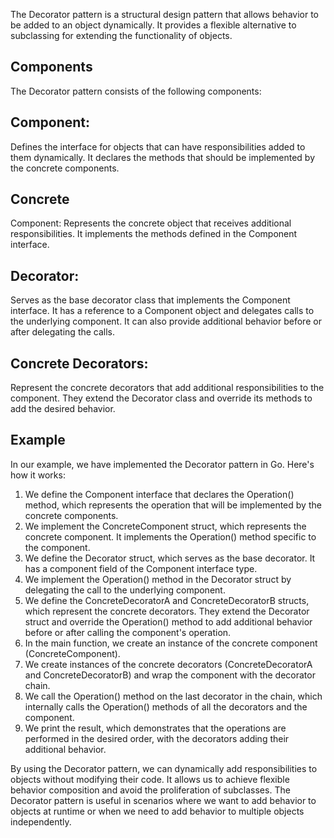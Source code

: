 The Decorator pattern is a structural design pattern that allows behavior to be added to an object dynamically. It provides a flexible alternative to subclassing for extending the functionality of objects.

## Components
The Decorator pattern consists of the following components:

## Component: 
Defines the interface for objects that can have responsibilities added to them dynamically. It declares the methods that should be implemented by the concrete components.

## Concrete 
Component: Represents the concrete object that receives additional responsibilities. It implements the methods defined in the Component interface.

## Decorator: 
Serves as the base decorator class that implements the Component interface. It has a reference to a Component object and delegates calls to the underlying component. It can also provide additional behavior before or after delegating the calls.

## Concrete Decorators: 
Represent the concrete decorators that add additional responsibilities to the component. They extend the Decorator class and override its methods to add the desired behavior.

## Example
In our example, we have implemented the Decorator pattern in Go. Here's how it works:

1. We define the Component interface that declares the Operation() method, which represents the operation that will be implemented by the concrete components.
2. We implement the ConcreteComponent struct, which represents the concrete component. It implements the Operation() method specific to the component.
3. We define the Decorator struct, which serves as the base decorator. It has a component field of the Component interface type.
4. We implement the Operation() method in the Decorator struct by delegating the call to the underlying component.
5. We define the ConcreteDecoratorA and ConcreteDecoratorB structs, which represent the concrete decorators. They extend the Decorator struct and override the Operation() method to add additional behavior before or after calling the component's operation.
6. In the main function, we create an instance of the concrete component (ConcreteComponent).
7. We create instances of the concrete decorators (ConcreteDecoratorA and ConcreteDecoratorB) and wrap the component with the decorator chain.
8. We call the Operation() method on the last decorator in the chain, which internally calls the Operation() methods of all the decorators and the component.
9. We print the result, which demonstrates that the operations are performed in the desired order, with the decorators adding their additional behavior.

By using the Decorator pattern, we can dynamically add responsibilities to objects without modifying their code. It allows us to achieve flexible behavior composition and avoid the proliferation of subclasses. The Decorator pattern is useful in scenarios where we want to add behavior to objects at runtime or when we need to add behavior to multiple objects independently.




